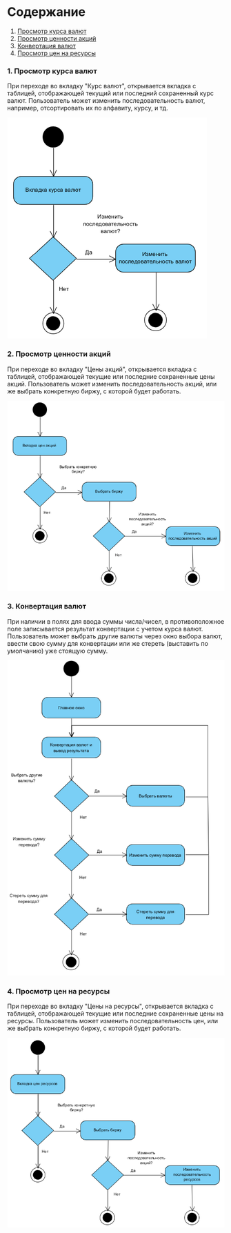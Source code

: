 # Содержание
1. [Просмотр курса валют](#1)
2. [Просмотр ценности акций](#2)
3. [Конвертация валют](#3)
4. [Просмотр цен на ресурсы](#4)

### 1. Просмотр курса валют<a name="1"></a>
При переходе во вкладку "Курс валют", открывается вкладка с таблицей, отображающей текущий или последний сохраненный курс валют. Пользователь может изменить последовательность валют, например, отсортировать их по алфавиту, курсу, и тд.

![Курс валют](https://raw.githubusercontent.com/NikitaTer/CurrConv/master/Images/UML%20Diagrams/Actions/Action2.png)

### 2. Просмотр ценности акций<a name="2"></a>
При переходе во вкладку "Цены акций", открывается вкладка с таблицей, отображающей текущие или последние сохраненные цены акций. Пользователь может изменить последовательность акций, или же выбрать конкретную биржу, с которой будет работать.

![Ценность акций](https://raw.githubusercontent.com/NikitaTer/CurrConv/master/Images/UML%20Diagrams/Actions/Action1.png)
  
### 3. Конвертация валют<a name="3"></a>
При наличии в полях для ввода суммы числа/чисел, в противоположное поле записывается результат конвертации с учетом курса валют. Пользователь может выбрать другие валюты через окно выбора валют, ввести свою сумму для конвертации или же стереть (выставить по умолчанию) уже стоящую сумму.

![Конвертация валют](https://raw.githubusercontent.com/NikitaTer/CurrConv/master/Images/UML%20Diagrams/Actions/Action4.png)

### 4. Просмотр цен на ресурсы<a name="4"></a>
При переходе во вкладку "Цены на ресурсы", открывается вкладка с таблицей, отображающей текущие или последние сохраненные цены на ресурсы. Пользователь может изменить последовательность цен, или же выбрать конкретную биржу, с которой будет работать.

![Цены на ресурсы](https://raw.githubusercontent.com/NikitaTer/CurrConv/master/Images/UML%20Diagrams/Actions/Action3.png)